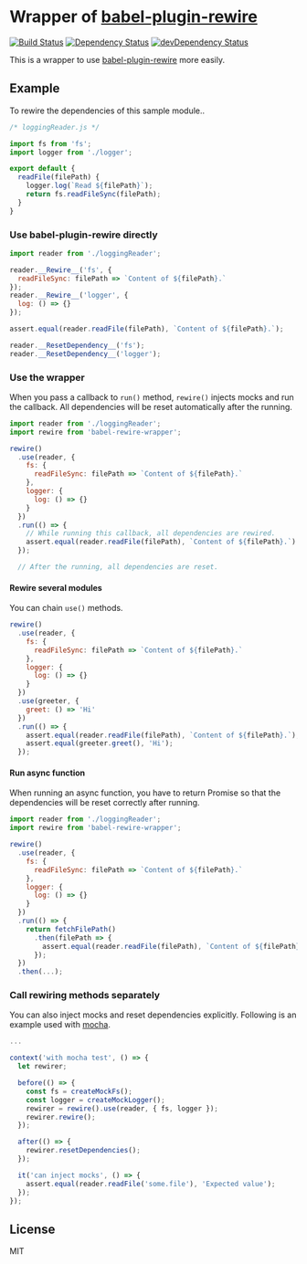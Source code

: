 # Wrapper of [babel-plugin-rewire][babel-plugin-rewire]

[![Build Status](https://travis-ci.org/ryym/babel-rewire-wrapper.svg?branch=master)](https://travis-ci.org/ryym/babel-rewire-wrapper.vim)
[![Dependency Status](https://david-dm.org/ryym/babel-rewire-wrapper.svg)](https://david-dm.org/ryym/babel-rewire-wrapper)
[![devDependency Status](https://david-dm.org/ryym/babel-rewire-wrapper/dev-status.svg)](https://david-dm.org/ryym/babel-rewire-wrapper#info=devDependencies)

This is a wrapper to use [babel-plugin-rewire][babel-plugin-rewire] more easily.

[babel-plugin-rewire]: https://github.com/speedskater/babel-plugin-rewire

## Example

To rewire the dependencies of this sample module..

```javascript
/* loggingReader.js */

import fs from 'fs';
import logger from './logger';

export default {
  readFile(filePath) {
    logger.log(`Read ${filePath}`);
    return fs.readFileSync(filePath);
  }
}
```

### Use babel-plugin-rewire directly

```javascript
import reader from './loggingReader';

reader.__Rewire__('fs', {
  readFileSync: filePath => `Content of ${filePath}.`
});
reader.__Rewire__('logger', {
  log: () => {}
});

assert.equal(reader.readFile(filePath), `Content of ${filePath}.`);

reader.__ResetDependency__('fs');
reader.__ResetDependency__('logger');
```

### Use the wrapper

When you pass a callback to `run()` method, `rewire()` injects mocks
and run the callback. All dependencies will be reset automatically
after the running.

```javascript
import reader from './loggingReader';
import rewire from 'babel-rewire-wrapper';

rewire()
  .use(reader, {
    fs: {
      readFileSync: filePath => `Content of ${filePath}.`
    },
    logger: {
      log: () => {}
    }
  })
  .run(() => {
    // While running this callback, all dependencies are rewired.
    assert.equal(reader.readFile(filePath), `Content of ${filePath}.`)
  });

  // After the running, all dependencies are reset.
```

#### Rewire several modules

You can chain `use()` methods.

```javascript
rewire()
  .use(reader, {
    fs: {
      readFileSync: filePath => `Content of ${filePath}.`
    },
    logger: {
      log: () => {}
    }
  })
  .use(greeter, {
    greet: () => 'Hi'
  })
  .run(() => {
    assert.equal(reader.readFile(filePath), `Content of ${filePath}.`);
    assert.equal(greeter.greet(), 'Hi');
  });
```

#### Run async function

When running an async function, you have to return Promise
so that the dependencies will be reset correctly after running.

```javascript
import reader from './loggingReader';
import rewire from 'babel-rewire-wrapper';

rewire()
  .use(reader, {
    fs: {
      readFileSync: filePath => `Content of ${filePath}.`
    },
    logger: {
      log: () => {}
    }
  })
  .run(() => {
    return fetchFilePath()
      .then(filePath => {
        assert.equal(reader.readFile(filePath), `Content of ${filePath}.`)
      });
  })
  .then(...);
```

### Call rewiring methods separately

You can also inject mocks and reset dependencies explicitly.
Following is an example used with [mocha](https://mochajs.org/).

```javascript
...

context('with mocha test', () => {
  let rewirer;

  before(() => {
    const fs = createMockFs();
    const logger = createMockLogger();
    rewirer = rewire().use(reader, { fs, logger });
    rewirer.rewire();
  });

  after(() => {
    rewirer.resetDependencies();
  });

  it('can inject mocks', () => {
    assert.equal(reader.readFile('some.file'), 'Expected value');
  });
});
```

## License

MIT
